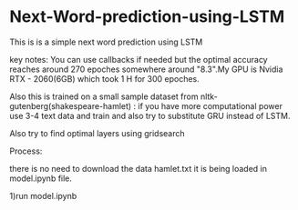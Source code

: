 # Next-Word-prediction-using-LSTM

This is is a simple next word prediction using LSTM

key notes:
You can use callbacks if needed but the optimal accuracy reaches around 270 epoches somewhere around "8.3".My GPU is Nvidia RTX - 2060(6GB) which took 1 H for 300 epoches.

Also this is trained on a small sample dataset from nltk-gutenberg(shakespeare-hamlet) : if you have more computational power use 3-4 text data and train and also try to substitute GRU instead of LSTM.

Also try to find optimal layers using gridsearch

Process:

there is no need to download the data hamlet.txt it is being loaded in model.ipynb file.

1)run model.ipynb 
